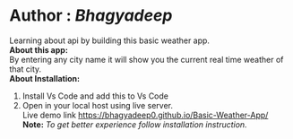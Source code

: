# Author : <i>Bhagyadeep</i><br>
Learning about api by building this basic weather app.<br>
<b>About this app:</b><br>
By entering any city name it will show you the current real time weather of that city.<br>
<b>About Installation:</b><br>
1. Install Vs Code and add this to Vs Code<br>
2. Open in your local host using live server.<br>
Live demo link https://bhagyadeep0.github.io/Basic-Weather-App/
<br> <b>Note:</b> <i>To get better experience follow installation instruction. </i>
